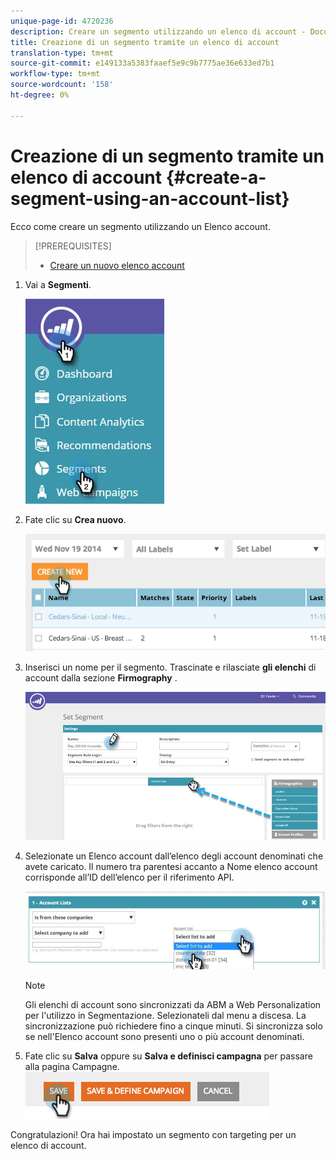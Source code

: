 ```yaml
---
unique-page-id: 4720236
description: Creare un segmento utilizzando un elenco di account - Documenti Marketo - Documentazione prodotto
title: Creazione di un segmento tramite un elenco di account
translation-type: tm+mt
source-git-commit: e149133a5383faaef5e9c9b7775ae36e633ed7b1
workflow-type: tm+mt
source-wordcount: '158'
ht-degree: 0%

---
```



# Creazione di un segmento tramite un elenco di account {#create-a-segment-using-an-account-list}

Ecco come creare un segmento utilizzando un Elenco account.

>[!PREREQUISITES]
>
>* [Creare un nuovo elenco account](../../../product-docs/account-based-marketing/target/account-lists.md)

>



1. Vai a **Segmenti**.

   ![](assets/new-dropdown-segments-hand-no-account-list.jpg)

1. Fate clic su **Crea nuovo**.

   ![](assets/image2014-11-19-19-3a33-3a47.png)

1. Inserisci un nome per il segmento. Trascinate e rilasciate **gli elenchi** di account dalla sezione **Firmography** .

   ![](assets/set-segment-hands.jpg)

1. Selezionate un Elenco account dall’elenco degli account denominati che avete caricato. Il numero tra parentesi accanto a Nome elenco account corrisponde all’ID dell’elenco per il riferimento API.

   ![](assets/select-list-for-segment-hands.jpg)

   >[!NOTE]
   >
   >Gli elenchi di account sono sincronizzati da ABM a Web Personalization per l&#39;utilizzo in Segmentazione. Selezionateli dal menu a discesa. La sincronizzazione può richiedere fino a cinque minuti. Si sincronizza solo se nell&#39;Elenco account sono presenti uno o più account denominati.

1. Fate clic su **Salva** oppure su **Salva e definisci campagna** per passare alla pagina Campagne.\
   ![](assets/image2014-11-19-19-3a48-3a20.png)

Congratulazioni! Ora hai impostato un segmento con targeting per un elenco di account.
